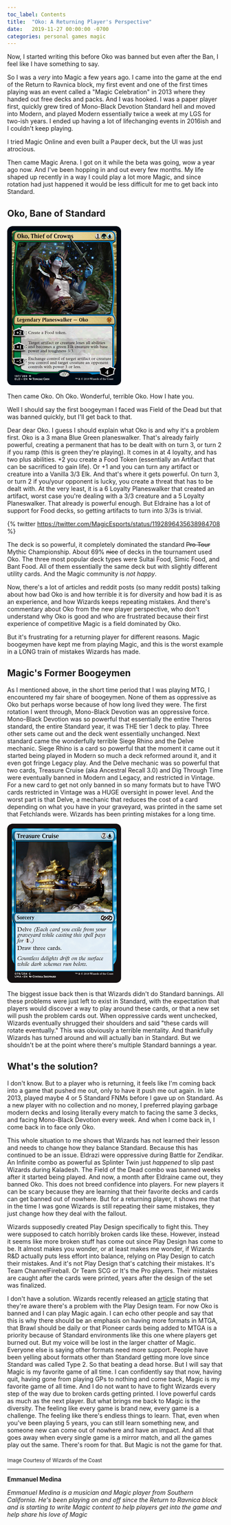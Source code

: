 ```yaml
---
toc_label: Contents
title:  "Oko: A Returning Player's Perspective"
date:   2019-11-27 00:00:00 -0700
categories: personal games magic
---
```


Now, I started writing this before Oko was banned but even after the Ban, I feel like I have something to say.  

So I was a *very* into Magic a few years ago. I came into the game at the end of the Return to Ravnica block, my first event and one of the first times playing was an event called a "Magic Celebration" in 2013 where they handed out free decks and packs. And I was hooked. I was a paper player first, quickly grew tired of Mono-Black Devotion Standard hell and moved into Modern, and played Modern essentially twice a week at my LGS for two-ish years. I ended up having a lot of lifechanging events in 2016ish and I couldn't keep playing.

I tried Magic Online and even built a Pauper deck, but the UI was just atrocious.  

Then came Magic Arena. I got on it while the beta was going, wow a year ago now. And I've been hopping in and out every few months. My life shaped up recently in a way I could play a lot more Magic, and since rotation had just happened it would be less difficult for me to get back into Standard.

## Oko, Bane of Standard

![Oko](/images/magic/oko.jpg "Oko, Thief of Crowns")

Then came Oko. Oh Oko. Wonderful, terrible Oko. How I hate you.  

Well I should say the first boogeyman I faced was Field of the Dead but that was banned quickly, but I'll get back to that.  

Dear dear Oko. I guess I should explain what Oko is and why it's a problem first. Oko is a 3 mana Blue Green planeswalker. That's already fairly powerful, creating a permanent that has to be dealt with on turn 3, or turn 2 if you ramp (this is green they're playing). It comes in at 4 loyalty, and has two plus abilities. +2 you create a Food Token (essentially an Artifact that can be sacrificed to gain life). Or +1 and you can turn any artifact or creature into a Vanilla 3/3 Elk. And that's where it gets powerful. On turn 3, or turn 2 if you/your opponent is lucky, you create a threat that has to be dealt with. At the very least, it is a 6 Loyalty Planeswalker that created an artifact, worst case you're dealing with a 3/3 creature and a 5 Loyalty Planeswalker. That already is powerful enough. But Eldraine has a lot of support for Food decks, so getting artifacts to turn into 3/3s is trivial.

{% twitter https://twitter.com/MagicEsports/status/1192896435638984708 %}

The deck is so powerful, it completely dominated the standard ~~Pro Tour~~ Mythic Championship. About 69% ~~nice~~ of decks in the tournament used Oko. The three most popular deck types were Sultai Food, Simic Food, and Bant Food. All of them essentially the same deck but with slightly different utility cards. And the Magic community is *not happy*.

Now, there's a lot of articles and reddit posts (so many reddit posts) talking about how bad Oko is and how terrible it is for diversity and how bad it is as an experience, and how Wizards keeps repeating mistakes. And there's commentary about Oko from the new player perspective, who don't understand why Oko is good and who are frustrated because their first experience of competitive Magic is a field dominated by Oko.  

But it's frustrating for a returning player for different reasons. Magic boogeymen have kept me from playing Magic, and this is the worst example in a LONG train of mistakes Wizards has made.  

## Magic's Former Boogeymen

As I mentioned above, in the short time period that I was playing MTG, I encountered my fair share of boogeymen. None of them as oppressive as Oko but perhaps worse because of how long lived they were. The first rotation I went through, Mono-Black Devotion was an oppressive force. Mono-Black Devotion was so powerful that essentially the entire Theros standard, the entire Standard year, it was THE tier 1 deck to play. Three other sets came out and the deck went essentially unchanged. Next standard came the wonderfully terrible Siege Rhino and the Delve mechanic. Siege Rhino is a card so powerful that the moment it came out it started being played in Modern so much a deck reformed around it, and it even got fringe Legacy play. And the Delve mechanic was so powerful that two cards, Treasure Cruise (aka Ancestral Recall 3.0) and Dig Through Time were eventually banned in Modern and Legacy, and restricted in Vintage. For a new card to get not only banned in so many formats but to have TWO cards restricted in Vintage was a HUGE oversight in power level. And the worst part is that Delve, a mechanic that reduces the cost of a card depending on what you have in your graveyard, was printed in the same set that Fetchlands were. Wizards has been printing mistakes for a long time.

![Treasure Cruise](/images/magic/treasurecruise.jpg "Treasure Cruise")

The biggest issue back then is that Wizards didn't do Standard bannings. All these problems were just left to exist in Standard, with the expectation that players would discover a way to play around these cards, or that a new set will push the problem cards out. When oppressive cards went unchecked, Wizards eventually shrugged their shoulders and said "these cards will rotate eventually." This was obviously a terrible mentality. And thankfully Wizards has turned around and will actually ban in Standard. But we shouldn't be at the point where there's multiple Standard bannings a year.

## What's the solution?

I don't know. But to a player who is returning, it feels like I'm coming back into a game that pushed me out, only to have it push me out again. In late 2013, played maybe 4 or 5 Standard FNMs before I gave up on Standard. As a new player with no collection and no money, I preferred playing garbage modern decks and losing literally every match to facing the same 3 decks, and facing Mono-Black Devotion every week. And when I come back in, I come back in to face only Oko.

This whole situation to me shows that Wizards has not learned their lesson and needs to change how they balance Standard. Because this has continued to be an issue. Eldrazi were oppressive during Battle for Zendikar. An Infinite combo as powerful as Splinter Twin just *happened* to slip past Wizards during Kaladesh. The Field of the Dead combo was banned weeks after it started being played. And now, a month after Eldraine came out, they banned Oko. This does not breed confidence into players. For new players it can be scary because they are learning that their favorite decks and cards can get banned out of nowhere. But for a returning player, it shows me that in the time I was gone Wizards is still repeating their same mistakes, they just change how they deal with the fallout.

Wizards supposedly created Play Design specifically to fight this. They were supposed to catch horribly broken cards like these. However, instead it seems like more broken stuff has come out since Play Design has come to be. It almost makes you wonder, or at least makes me wonder, if Wizards R&D actually puts less effort into balance, relying on Play Design to catch their mistakes. And it's not Play Design that's catching their mistakes. It's Team ChannelFireball. Or Team SCG or  It's the Pro players. Their mistakes are caught after the cards were printed, years after the design of the set was finalized.  

I don't have a solution. Wizards recently released an [article](https://magic.wizards.com/en/articles/archive/feature/play-design-lessons-learned-2019-11-18) stating that they're aware there's a problem with the Play Design team. For now Oko is banned and I can play Magic again. I can echo other people and say that this is why there should be an emphasis on having more formats in MTGA, that Brawl should be daily or that Pioneer cards being added to MTGA is a priority because of Standard environments like this one where players get burned out. But my voice will be lost in the larger chatter of Magic. Everyone else is saying other formats need more support. People have been yelling about formats other than Standard getting more love since Standard was called Type 2. So that beating a dead horse. But I will say that Magic is my favorite game of all time. I can confidently say that now, having quit, having gone from playing GPs to nothing and come back, Magic is my favorite game of all time. And I do not want to have to fight Wizards every step of the way due to broken cards getting printed. I love powerful cards as much as the next player. But what brings me back to Magic is the diversity. The feeling like every game is brand new, every game is a challenge. The feeling like there's endless things to learn. That, even when you've been playing 5 years, you can still learn something new, and someone new can come out of nowhere and have an impact. And all that goes away when every single game is a mirror match, and all the games play out the same. There's room for that. But Magic is not the game for that.  

<sub>Image Courtesy of Wizards of the Coast</sub>

---

**Emmanuel Medina**

*Emmanuel Medina is a musician and Magic player from Southern California. He's been playing on and off since the Return to Ravnica block and is starting to write Magic content to help players get into the game and help share his love of Magic*
